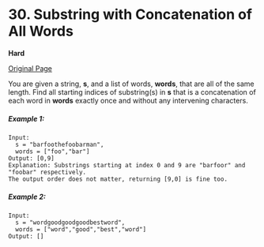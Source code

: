 # 30. Substring with Concatenation of All Words

**Hard**

[Original Page](https://leetcode.com/problems/substring-with-concatenation-of-all-words/)

You are given a string, __s__, and a list of words, __words__, that are all of the same length. Find all starting indices of substring(s) in __s__ that is a concatenation of each word in __words__ exactly once and without any intervening characters.

##### Example 1:
```
Input:
  s = "barfoothefoobarman",
  words = ["foo","bar"]
Output: [0,9]
Explanation: Substrings starting at index 0 and 9 are "barfoor" and "foobar" respectively.
The output order does not matter, returning [9,0] is fine too.
```

##### Example 2:
```
Input:
  s = "wordgoodgoodgoodbestword",
  words = ["word","good","best","word"]
Output: []
```
